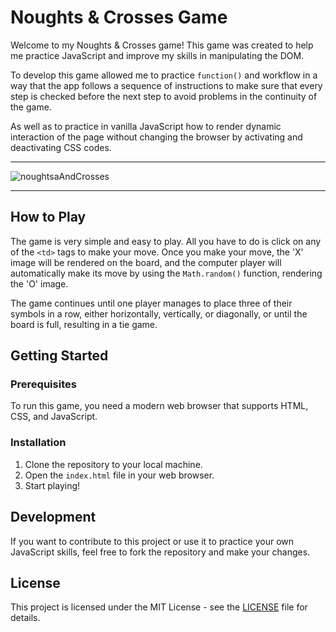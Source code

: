 # Noughts & Crosses Game

Welcome to my Noughts & Crosses game! This game was created to help me practice JavaScript and improve my skills in manipulating the DOM.

To develop this game allowed me to practice `function()` and workflow in a way that the app follows a sequence of instructions to make sure that every step is checked before the next step to avoid problems in the continuity of the game.

As well as to practice in vanilla JavaScript how to render dynamic interaction of the page without changing the browser by activating and deactivating CSS codes.
<hr>

![noughtsaAndCrosses](https://user-images.githubusercontent.com/94300302/230701906-1a44480f-3dc9-440a-8244-0764bab0c9b6.png)

<hr>

## How to Play

The game is very simple and easy to play. All you have to do is click on any of the `<td>` tags to make your move. Once you make your move, the 'X' image will be rendered on the board, and the computer player will automatically make its move by using the `Math.random()` function, rendering the 'O' image.

The game continues until one player manages to place three of their symbols in a row, either horizontally, vertically, or diagonally, or until the board is full, resulting in a tie game.

## Getting Started

### Prerequisites

To run this game, you need a modern web browser that supports HTML, CSS, and JavaScript.

### Installation

1. Clone the repository to your local machine.
2. Open the `index.html` file in your web browser.
3. Start playing!

## Development

If you want to contribute to this project or use it to practice your own JavaScript skills, feel free to fork the repository and make your changes.

## License

This project is licensed under the MIT License - see the [LICENSE](LICENSE) file for details.
